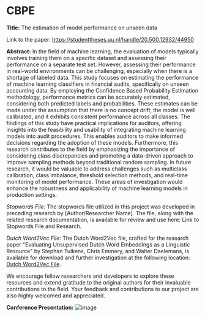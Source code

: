 # CBPE
**Title:** The estimation of model performance on unseen data

Link to the paper: https://studenttheses.uu.nl/handle/20.500.12932/44950

**Abstract:**
In the field of machine learning, the evaluation of models typically involves training them on a specific dataset and assessing their performance on a separate test set. However, assessing their performance in real-world environments can be challenging, especially when there is a shortage of labeled data. This study focuses on estimating the performance of machine learning classifiers in financial audits, specifically on unseen accounting data. By employing the Confidence Based Probability Estimation methodology, performance metrics can be accurately estimated, considering both predicted labels and probabilities. These estimates can be made under the assumption that there is no concept drift, the model is well calibrated, and it exhibits consistent performance across all classes. The findings of this study have practical implications for auditors, offering insights into the feasibility and usability of integrating machine learning models into audit procedures. This enables auditors to make informed decisions regarding the adoption of these models. Furthermore, this research contributes to the field by emphasizing the importance of considering class discrepancies and promoting a data-driven approach to improve sampling methods beyond traditional random sampling. In future research, it would be valuable to address challenges such as multiclass calibration, class imbalance, threshold selection methods, and real-time monitoring of model performance. These areas of investigation would enhance the robustness and applicability of machine learning models in production settings.


*Stopwords File:*
The stopwords file utilized in this project was developed in preceding research by [Author/Researcher Name]. The file, along with the related research documentation, is available for review and use here: Link to Stopwords File and Research.

*Dutch Word2Vec File:*
The Dutch Word2Vec file, crafted for the research paper "Evaluating Unsupervised Dutch Word Embeddings as a Linguistic Resource" by Stephan Tulkens, Chris Emmery, and Walter Daelemans, is available for download and further investigation at the following location: [Dutch Word2Vec File](https://github.com/clips/dutchembeddings).

We encourage fellow researchers and developers to explore these resources and extend gratitude to the original authors for their invaluable contributions to the field. Your feedback and contributions to our project are also highly welcomed and appreciated.



**Conference Presentation:**
![image](https://github.com/AlexEssaijan/CBPE/assets/60449675/670c137a-8839-47bd-95c1-72aae82b6451)
